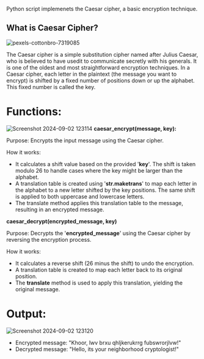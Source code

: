 Python script implemenets the Caesar cipher, a basic encryption technique.

## What is Caesar Cipher? 
![pexels-cottonbro-7319085](https://github.com/user-attachments/assets/33511948-0d30-4f85-a8b9-e85208b4a4f7)

The Caesar cipher is a simple substitution cipher named after Julius Caesar, who is believed to have usedit to communicate secretly with his generals. It is one of the oldest and most straightforward encryption techniques.
In a Caesar cipher, each letter in the plaintext (the message you want to encrypt) is shifted by a fixed number of positions down or up the alphabet. This fixed number is called the key.

# Functions:
![Screenshot 2024-09-02 123114](https://github.com/user-attachments/assets/68cec800-8c04-45d5-8540-4ec3b1367713)
**caesar_encrypt(message, key):**

Purpose: Encrypts the input message using the Caesar cipher.

How it works:
- It calculates a shift value based on the provided '**key**'. The shift is taken modulo 26 to handle cases where the key might be larger than the alphabet.
- A translation table is created using '**str.maketrans**' to map each letter in the alphabet to a new letter shifted by the key positions. The same shift is applied to both uppercase and lowercase letters.
- The translate method applies this translation table to the message, resulting in an encrypted message.

**caesar_decrypt(encrypted_message, key)**

Purpose: Decrypts the '**encrypted_message**' using the Caesar cipher by reversing the encryption process.

How it works:

- It calculates a reverse shift (26 minus the shift) to undo the encryption.
- A translation table is created to map each letter back to its original position.
- The **translate** method is used to apply this translation, yielding the original message.

# Output:
![Screenshot 2024-09-02 123120](https://github.com/user-attachments/assets/992fa725-9a6f-49c6-bc40-74b1e07f660b)
- Encrypted message: "Khoor, lwv brxu qhljkerukrrg fubswrorjlvw!"
- Decrypted message: "Hello, its your neighborhood cryptologist!"
